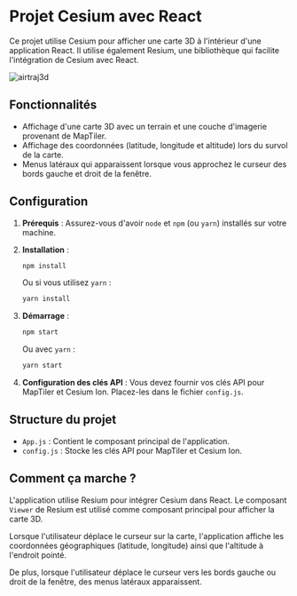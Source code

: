 # Projet Cesium avec React

Ce projet utilise Cesium pour afficher une carte 3D à l'intérieur d'une application React. Il utilise également Resium, une bibliothèque qui facilite l'intégration de Cesium avec React.

![airtraj3d](./doc/airtraj3d.png)

## Fonctionnalités

- Affichage d'une carte 3D avec un terrain et une couche d'imagerie provenant de MapTiler.
- Affichage des coordonnées (latitude, longitude et altitude) lors du survol de la carte.
- Menus latéraux qui apparaissent lorsque vous approchez le curseur des bords gauche et droit de la fenêtre.

## Configuration

1. **Prérequis** : Assurez-vous d'avoir `node` et `npm` (ou `yarn`) installés sur votre machine.

2. **Installation** :
    ```bash
    npm install
    ```

    Ou si vous utilisez `yarn` :

    ```bash
    yarn install
    ```

3. **Démarrage** :
    ```bash
    npm start
    ```

    Ou avec `yarn` :

    ```bash
    yarn start
    ```

4. **Configuration des clés API** : Vous devez fournir vos clés API pour MapTiler et Cesium Ion. Placez-les dans le fichier `config.js`.

## Structure du projet

- `App.js` : Contient le composant principal de l'application.
- `config.js` : Stocke les clés API pour MapTiler et Cesium Ion.

## Comment ça marche ?

L'application utilise Resium pour intégrer Cesium dans React. Le composant `Viewer` de Resium est utilisé comme composant principal pour afficher la carte 3D.

Lorsque l'utilisateur déplace le curseur sur la carte, l'application affiche les coordonnées géographiques (latitude, longitude) ainsi que l'altitude à l'endroit pointé.

De plus, lorsque l'utilisateur déplace le curseur vers les bords gauche ou droit de la fenêtre, des menus latéraux apparaissent.
